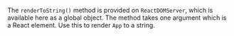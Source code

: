 The `renderToString()` method is provided on `ReactDOMServer`, which is available here as a global object. The method takes one argument which is a React element. Use this to render `App` to a string.